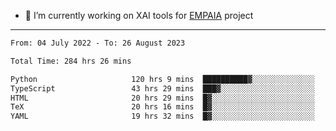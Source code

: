 - 🔭 I’m currently working on XAI tools for [EMPAIA](https://en.empaia.org/) project

---

<!--START_SECTION:waka-->

```txt
From: 04 July 2022 - To: 26 August 2023

Total Time: 284 hrs 26 mins

Python                     120 hrs 9 mins  ██████████▓░░░░░░░░░░░░░░   42.25 %
TypeScript                 43 hrs 29 mins  ███▓░░░░░░░░░░░░░░░░░░░░░   15.29 %
HTML                       20 hrs 29 mins  █▓░░░░░░░░░░░░░░░░░░░░░░░   07.20 %
TeX                        20 hrs 16 mins  █▓░░░░░░░░░░░░░░░░░░░░░░░   07.13 %
YAML                       19 hrs 32 mins  █▓░░░░░░░░░░░░░░░░░░░░░░░   06.87 %
```

<!--END_SECTION:waka-->
